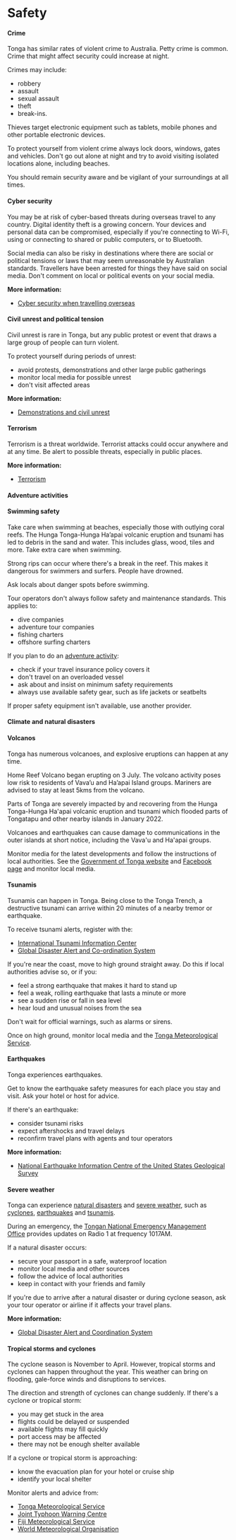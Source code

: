 # Safety

#### Crime

Tonga has similar rates of violent crime to Australia. Petty crime is common. Crime that might affect security could increase at night.

Crimes may include:

* robbery
* assault
* sexual assault
* theft
* break-ins.

Thieves target electronic equipment such as tablets, mobile phones and other portable electronic devices.

To protect yourself from violent crime always lock doors, windows, gates and vehicles. Don't go out alone at night and try to avoid visiting isolated locations alone, including beaches.

You should remain security aware and be vigilant of your surroundings at all times.

#### Cyber security

You may be at risk of cyber-based threats during overseas travel to any country. Digital identity theft is a growing concern. Your devices and personal data can be compromised, especially if you're connecting to Wi-Fi, using or connecting to shared or public computers, or to Bluetooth.

Social media can also be risky in destinations where there are social or political tensions or laws that may seem unreasonable by Australian standards. Travellers have been arrested for things they have said on social media. Don't comment on local or political events on your social media.

**More information:**

* [Cyber security when travelling overseas](https://www.smartraveller.gov.au/before-you-go/staying-safe/cyber-security)

#### Civil unrest and political tension

Civil unrest is rare in Tonga, but any public protest or event that draws a large group of people can turn violent.

To protect yourself during periods of unrest:

* avoid protests, demonstrations and other large public gatherings
* monitor local media for possible unrest
* don't visit affected areas

**More information:**

* [Demonstrations and civil unrest](/before-you-go/safety/protests-civil-unrest "Protests and civil unrest")

#### Terrorism

Terrorism is a threat worldwide. Terrorist attacks could occur anywhere and at any time. Be alert to possible threats, especially in public places.

**More information:**

* [Terrorism](https://aus01.safelinks.protection.outlook.com/?url=https%3A%2F%2Fwww.smartraveller.gov.au%2Fbefore-you-go%2Fsafety%2Fterrorism&data=05%7C02%7CMichelle.Lam%40dfat.gov.au%7C863f6417a3d143c6520308dca0a53d2b%7C9b7f23b30e8347a58a40ffa8a6fea536%7C0%7C0%7C638561878757893123%7CUnknown%7CTWFpbGZsb3d8eyJWIjoiMC4wLjAwMDAiLCJQIjoiV2luMzIiLCJBTiI6Ik1haWwiLCJXVCI6Mn0%3D%7C0%7C%7C%7C&sdata=r2BI%2F5N6%2B3gvjJC2iCtgbF3FpnbGcpmgN%2BZc3IsrTrU%3D&reserved=0)

#### Adventure activities

#### Swimming safety

Take care when swimming at beaches, especially those with outlying coral reefs. The Hunga Tonga-Hunga Ha’apai volcanic eruption and tsunami has led to debris in the sand and water. This includes glass, wood, tiles and more. Take extra care when swimming.

Strong rips can occur where there's a break in the reef. This makes it dangerous for swimmers and surfers. People have drowned.

Ask locals about danger spots before swimming.

Tour operators don't always follow safety and maintenance standards. This applies to:

* dive companies
* adventure tour companies
* fishing charters
* offshore surfing charters

If you plan to do an [adventure activity](/before-you-go/activities/adventure "Going overseas for sports and adventure"):

* check if your travel insurance policy covers it
* don't travel on an overloaded vessel
* ask about and insist on minimum safety requirements
* always use available safety gear, such as life jackets or seatbelts

If proper safety equipment isn't available, use another provider.

#### Climate and natural disasters

#### Volcanos

Tonga has numerous volcanoes, and explosive eruptions can happen at any time. 

Home Reef Volcano began erupting on 3 July. The volcano activity poses low risk to residents of Vava’u and Ha’apai Island groups. Mariners are advised to stay at least 5kms from the volcano.

Parts of Tonga are severely impacted by and recovering from the Hunga Tonga-Hunga Ha'apai volcanic eruption and tsunami which flooded parts of Tongatapu and other nearby islands in January 2022. 

Volcanoes and earthquakes can cause damage to communications in the outer islands at short notice, including the Vava'u and Ha'apai groups. 

Monitor media for the latest developments and follow the instructions of local authorities. See the [Government of Tonga website](https://www.gov.to/) and [Facebook page](https://www.facebook.com/TongaGovPortal) and monitor local media.

#### Tsunamis

Tsunamis can happen in Tonga. Being close to the Tonga Trench, a destructive tsunami can arrive within 20 minutes of a nearby tremor or earthquake.

To receive tsunami alerts, register with the:

* [International Tsunami Information Center](http://itic.ioc-unesco.org/index.php?option=com_content&view=article&id=1142&Itemid=1437&lang=en)
* [Global Disaster Alert and Co-ordination System](http://www.gdacs.org/)

If you're near the coast, move to high ground straight away. Do this if local authorities advise so, or if you:

* feel a strong earthquake that makes it hard to stand up
* feel a weak, rolling earthquake that lasts a minute or more
* see a sudden rise or fall in sea level
* hear loud and unusual noises from the sea

Don't wait for official warnings, such as alarms or sirens.

Once on high ground, monitor local media and the [Tonga Meteorological Service](https://met.gov.to/).

#### Earthquakes

Tonga experiences earthquakes.

Get to know the earthquake safety measures for each place you stay and visit. Ask your hotel or host for advice.

If there's an earthquake:

* consider tsunami risks
* expect aftershocks and travel delays
* reconfirm travel plans with agents and tour operators

**More information:**

* [National Earthquake Information Centre of the United States Geological Survey](https://earthquake.usgs.gov/earthquakes/)

#### Severe weather

Tonga can experience [natural disasters](https://www.smartraveller.gov.au/before-you-go/safety/natural-disasters) and [severe weather](https://www.smartraveller.gov.au/while-youre-away/crisis-or-emergency/severe-weather-incident), such as [cyclones](https://www.smartraveller.gov.au/before-you-go/safety/natural-disasters), [earthquakes](https://www.smartraveller.gov.au/before-you-go/safety/earthquakes-tsunamis) and [tsunamis](https://www.smartraveller.gov.au/before-you-go/safety/earthquakes-tsunamis).

During an emergency, the [Tongan National Emergency Management Office](http://tonganemo.wordpress.com/contact-us/) provides updates on Radio 1 at frequency 1017AM.

If a natural disaster occurs:

* secure your passport in a safe, waterproof location
* monitor local media and other sources
* follow the advice of local authorities
* keep in contact with your friends and family

If you're due to arrive after a natural disaster or during cyclone season, ask your tour operator or airline if it affects your travel plans.

**More information:**

* [Global Disaster Alert and Coordination System](http://gdacs.org/)

#### Tropical storms and cyclones

The cyclone season is November to April. However, tropical storms and cyclones can happen throughout the year. This weather can bring on flooding, gale-force winds and disruptions to services.

The direction and strength of cyclones can change suddenly. If there's a cyclone or tropical storm:

* you may get stuck in the area
* flights could be delayed or suspended
* available flights may fill quickly
* port access may be affected
* there may not be enough shelter available

If a cyclone or tropical storm is approaching:

* know the evacuation plan for your hotel or cruise ship
* identify your local shelter

Monitor alerts and advice from:

* [Tonga Meteorological Service](http://www.met.gov.to/)
* [Joint Typhoon Warning Centre](https://www.metoc.navy.mil/jtwc/jtwc.html)
* [Fiji Meteorological Service](http://www.met.gov.fj/)
* [World Meteorological Organisation](http://severe.worldweather.org/)